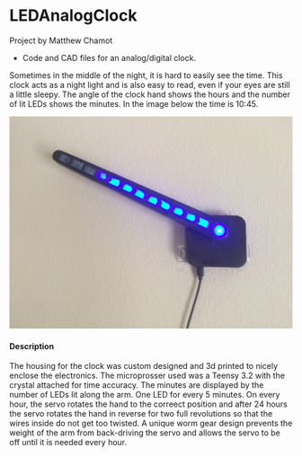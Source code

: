 # LEDAnalogClock
Project by Matthew Chamot
* Code and CAD files for an analog/digital clock.  

Sometimes in the middle of the night, it is hard to easily see the time.  This clock acts as a night light and is also easy to read, even if your eyes are still a little sleepy.  The angle of the clock hand shows the hours and the number of lit LEDs shows the minutes.   In the image below the time is 10:45.

![clock image](Clock.JPG)

#### Description
The housing for the clock was custom designed and 3d printed to nicely enclose the electronics.  The microprosser used was a Teensy 3.2 with the crystal attached for time accuracy.  The minutes are displayed by the number of LEDs lit along the arm.  One LED for every 5 minutes.  On every hour, the servo rotates the hand to the correect position and after 24 hours the servo rotates the hand in reverse for two full revolutions so that the wires inside do not get too twisted.  A unique worm gear design prevents the weight of the arm from back-driving the servo and allows the servo to be off until it is needed every hour.
